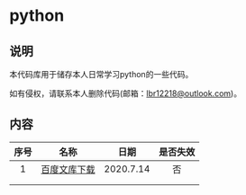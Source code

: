 # python

## 说明

本代码库用于储存本人日常学习python的一些代码。

如有侵权，请联系本人删除代码(邮箱：lbr12218@outlook.com)。

## 内容

| 序号 |     名称     |   日期    | 是否失效 |
| :--: | :----------: | :-------: | :------: |
|  1   | [百度文库下载](https://github.com/12218/python/tree/master/wenku) | 2020.7.14 |    否    |
|      |              |           |          |
|      |              |           |          |

